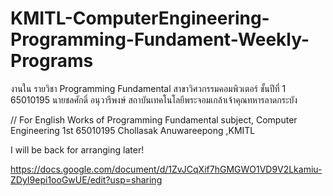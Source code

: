 # KMITL-ComputerEngineering-Programming-Fundament-Weekly-Programs
งานใน
รายวิชา Programming Fundamental สาขาวิศวกรรมคอมพิวเตอร์ ชั้นปีที่ 1
65010195 นายชลศักดิ์ อนุวารีพงษ์ สถาบันเทคโนโลยีพระจอมเกล้าเจ้าคุณทหารลาดกระบัง 

// For English
Works of
Programming Fundamental subject, Computer Engineering 1st 
65010195 Chollasak Anuwareepong ,KMITL

I will be back for arranging later!

https://docs.google.com/document/d/1ZvJCqXif7hGMGWO1VD9V2Lkamiu-ZDyI9epi1ooGwUE/edit?usp=sharing
